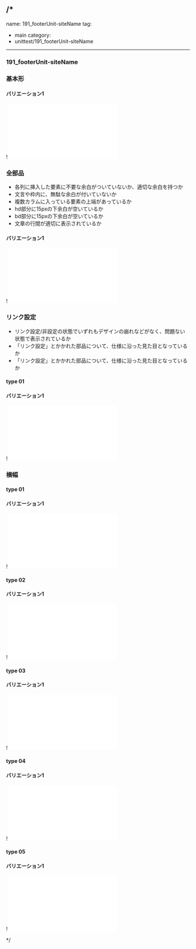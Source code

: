 /*
---
name: 191_footerUnit-siteName
tag:
  - main
category:
  - unittest/191_footerUnit-siteName
---

### 191_footerUnit-siteName
### 基本形

#### バリエーション1

!![191_footerUnit-siteName_01basic_1.html](./html/191_footerUnit-siteName/191_footerUnit-siteName_01basic_1.html)

### 全部品
- 各列に挿入した要素に不要な余白がついていないか、適切な余白を持つか
- 文言や枠内に、無駄な余白が付いていないか
- 複数カラムに入っている要素の上端があっているか
- hd部分に15pxの下余白が空いているか
- bd部分に15pxの下余白が空いているか
- 文章の行間が適切に表示されているか

#### バリエーション1

!![191_footerUnit-siteName_02all_1.html](./html/191_footerUnit-siteName/191_footerUnit-siteName_02all_1.html)

### リンク設定
- リンク設定/非設定の状態でいずれもデザインの崩れなどがなく、問題ない状態で表示されているか
- 「リンク設定」とかかれた部品について、仕様に沿った見た目となっているか
- 「リンク設定」とかかれた部品について、仕様に沿った見た目となっているか

#### type 01
#### バリエーション1

!![191_footerUnit-siteName_f11_01_1.html](./html/191_footerUnit-siteName/191_footerUnit-siteName_f11_01_1.html)

### 横幅

#### type 01
#### バリエーション1

!![191_footerUnit-siteName_f13_01_1.html](./html/191_footerUnit-siteName/191_footerUnit-siteName_f13_01_1.html)

#### type 02
#### バリエーション1

!![191_footerUnit-siteName_f13_02_1.html](./html/191_footerUnit-siteName/191_footerUnit-siteName_f13_02_1.html)

#### type 03
#### バリエーション1

!![191_footerUnit-siteName_f13_03_1.html](./html/191_footerUnit-siteName/191_footerUnit-siteName_f13_03_1.html)

#### type 04
#### バリエーション1

!![191_footerUnit-siteName_f13_04_1.html](./html/191_footerUnit-siteName/191_footerUnit-siteName_f13_04_1.html)

#### type 05
#### バリエーション1

!![191_footerUnit-siteName_f13_05_1.html](./html/191_footerUnit-siteName/191_footerUnit-siteName_f13_05_1.html)

*/

